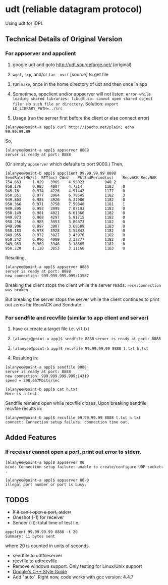 udt (reliable datagram protocol)
=========================

Using udt for iDPL

## Technical Details of Original Version 

### For appserver and appclient

1. google udt and goto http://udt.sourceforge.net/ (original)
2. `wget`, `scp`, and/or `tar -xvcf` [source] to get file
3. run `make`, once in the home directory of udt and then once in app
4. Sometimes, appclient and/or appserver will not listen: `error while loading shared libraries: libudt.so: cannot open shared object file: No such file or directory`.
Solution: `export LD_LIBRARY_PATH=../src`


5. Usage (run the server first before the client or else connect  error)
```
[alanyee@point-a app]$ curl http://ipecho.net/plain; echo
99.99.99.99
```
So,
```
[alanyee@point-a app]$ appserver 8888
server is ready at port: 8888
```
(Or simply `appserver` which defaults to port 9000.) Then,
```
[alanyee@point-b app]$ appclient 99.99.99.99 8888
SendRate(Mb/s)	RTT(ms)	CWnd	PktSndPeriod(us)	RecvACK	RecvNAK
754.663		1.029	3965	4.95023			940	2
950.176		0.983	4007	4.7214			1183	0
945.76		0.974	4226	4.51442			1177	0
950.051		0.977	3964	6.79545			1182	3
949.803		0.985	3926	6.37086			1182	0
950.366		0.971	3758	7.59848			1181	1
949.895		0.993	3995	7.07193			1183	0
950.149		0.981	4021	6.61366			1182	0
949.973		0.968	4297	5.91715			1182	0
950.256		0.985	3953	3.86373			1182	0
949.906		0.997	3907	3.68589			1183	0
950.183		0.978	3928	3.55842			1182	0
949.955		0.972	3827	3.43976			1182	0
950.242		0.996	4089	3.32777			1182	0
949.953		0.969	3946	3.18665			1182	0
950.228		1.128	3853	3.11168			1183	0
```
Resulting,
```
[alanyee@point-a app]$ appserver 8888
server is ready at port: 8888
new connection: 999.999.999.999:13587
```

Breaking the client stops the client while the server reads:
`recv:Connection was broken.`

But breaking the server stops the server while the client continues to print 
out zeros for RecvACK and Sendrate.

### For sendfile and recvfile (similar to app client and server)

1. have or create a target file i.e. 
vi t.txt

2. `[alanyee@point-a app]$ sendfile 8888`
`server is ready at port: 8888`

3. `[alanyee@point-b app]$ recvfile 99.99.99.99 8888 t.txt h.txt`

4. Resulting in:
```
[alanyee@point-a app]$ sendfile 8888
server is ready at port: 8888
new connection: 999.999.999.999:14319
speed = 298.667Mbits/sec

[alanyee@point-b app]$ cat h.txt
Here is a test.
```

Sendfile remains open while recvfile closes. Upon breaking sendfile, recvfile results in:
```
[alanyee@point-b app]$ recvfile 99.99.99.99 8888 t.txt h.txt
connect: Connection setup failure: connection time out.
```

## Added Features
### If receiver cannot open a port, print out error to stderr.
```
[alanyee@point-a app]$ appserver 80
bind: Connection setup failure: unable to create/configure UDP socket: .

[alanyee@point-a app]$ appserver 80-0
illegal port number or port is busy.

```

## TODOS
* ~~If it can't open a port, stderr~~
* Oneshot (-1) for receiver
* Sender (-t): total time of test i.e.
```
appclient 99.99.99.99 8888 -t 20 
Summary: 11 bytes sent
```
where 20 is counted in units of seconds.

* sendfile to udtfileserver
* recvfile to udtrecvfile
* Remove windows support. Only testing for Linux/Unix support
* [Google's C++ Style Guide](https://google.github.io/styleguide/cppguide.html)
* Add "auto". Right now, code works with gcc version: 4.4.7
